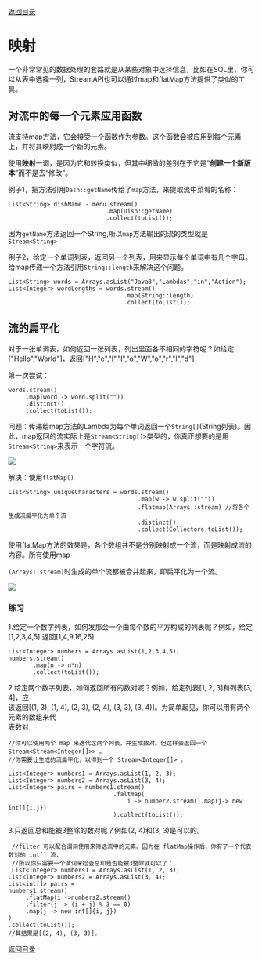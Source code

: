 [返回目录](/README.md)

# 映射

一个非常常见的数据处理的套路就是从某些对象中选择信息，比如在SQL里，你可以从表中选择一列，StreamAPI也可以通过map和flatMap方法提供了类似的工具。

## 对流中的每一个元素应用函数

流支持map方法，它会接受一个函数作为参数。这个函数会被应用到每个元素上，并将其映射成一个新的元素。

使用**映射**一词，是因为它和转换类似，但其中细微的差别在于它是“**创建一个新版本**”而不是去“修改”。

例子1，把方法引用`Dash::getName`传给了`map`方法，来提取流中菜肴的名称：

```
List<String> dishName - menu.stream()
                            .map(Dish::getName)
                            .collect(toList());
```

因为`getName`方法返回一个String,所以`map`方法输出的流的类型就是`Stream<String>`

例子2，给定一个单词列表，返回另一个列表，用来显示每个单词中有几个字母。给map传递一个方法引用`String::length`来解决这个问题。

```
List<String> words = Arrays.asList("Java8","Lambdas","in","Action");
List<Integer> wordLengths = words.stream()
                                 .map(String::length)
                                 .collect(toList());
```

## 流的扁平化

对于一张单词表，如何返回一张列表，列出里面各不相同的字符呢？如给定\["Hello","World"\]，返回\["H","e","l","l","o","W","o","r","l","d"\]

第一次尝试：

```
words.stream()
     .map(word -> word.split(""))
     .distinct()
     .collect(toList());
```

问题：传递给map方法的Lambda为每个单词返回一个`String[]`\(String列表\)。因此，map返回的流实际上是`Stream<String[]>`类型的，你真正想要的是用`Stream<String>`来表示一个字符流。

![](/assets/import19.png)

解决：使用`flatMap()`

```
List<String> uniqueCharacters = words.stream()
                                     .map(w -> w.split(""))
                                     .flatmap(Arrays::stream) //将各个生成流扁平化为单个流
                                     .distinct()
                                     .collect(Collectors.toList());
```

使用flatMap方法的效果是，各个数组并不是分别映射成一个流，而是映射成流的内容。所有使用map

`(Arrays::stream)`时生成的单个流都被合并起来，即扁平化为一个流。

![](/assets/import20.png)

### 练习

1.给定一个数字列表，如何发那会一个由每个数的平方构成的列表呢？例如，给定\[1,2,3,4,5\].返回\[1,4,9,16,25\]

```
List<Integer> numbers = Arrays.asList(1,2,3,4,5);
numbers.stream()
       .map(n -> n*n)
       .collect(toList());
```

2.给定两个数字列表，如何返回所有的数对呢？例如，给定列表\[1, 2, 3\]和列表\[3, 4\]，应  
该返回\[\(1, 3\), \(1, 4\), \(2, 3\), \(2, 4\), \(3, 3\), \(3, 4\)\]。为简单起见，你可以用有两个元素的数组来代  
表数对

```
//你可以使用两个 map 来迭代这两个列表，并生成数对。但这样会返回一个 Stream<Stream<Integer[]>> 。
//你需要让生成的流扁平化，以得到一个 Stream<Integer[]> 。

List<Integer> numbers1 = Arrays.asList(1, 2, 3);
List<Integer> numbers2 = Arrays.asList(3, 4);
List<Integer> pairs = numbers1.stream()
                              .faltmap(
                                  i -> number2.stream().map(j-> new int[]{i,j})
                              ).collect(toList());
```

3.只返回总和能被3整除的数对呢？例如\(2, 4\)和\(3, 3\)是可以的。

```
 //filter 可以配合谓词使用来筛选流中的元素。因为在 flatMap操作后，你有了一个代表数对的 int[] 流，
 //所以你只需要一个谓词来检查总和是否能被3整除就可以了：
 List<Integer> numbers1 = Arrays.asList(1, 2, 3);
List<Integer> numbers2 = Arrays.asList(3, 4);
List<int[]> pairs =
numbers1.stream()
     .flatMap(i ->numbers2.stream()
     .filter(j -> (i + j) % 3 == 0)
     .map(j -> new int[]{i, j})
)
.collect(toList());
//其结果是[(2, 4), (3, 3)]。
```

[返回目录](/README.md)

